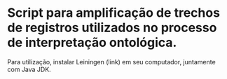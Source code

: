 # Script para amplificação de trechos de registros utilizados no processo de interpretação ontológica.

Para utilização, instalar Leiningen (link) em seu computador, juntamente com Java JDK.

